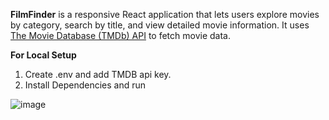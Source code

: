 **FilmFinder** is a responsive React application that lets users explore movies by category, search by title, and view detailed movie information. It uses [The Movie Database (TMDb) API](https://www.themoviedb.org/documentation/api) to fetch movie data.

**For Local Setup**

1. Create .env and add TMDB api key.
2. Install Dependencies and run




![image](https://github.com/user-attachments/assets/debbca2f-43be-4ac8-bf92-3d5873725ae7)
